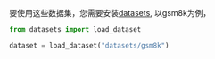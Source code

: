 要使用这些数据集，您需要安装[datasets](https://github.com/huggingface/datasets), 以gsm8k为例，

```python
from datasets import load_dataset

dataset = load_dataset("datasets/gsm8k")

```
